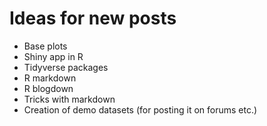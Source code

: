 
# Ideas for new posts
- Base plots
- Shiny app in R
- Tidyverse packages
- R markdown
- R blogdown
- Tricks with markdown
- Creation of demo datasets (for posting it on forums etc.)

